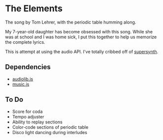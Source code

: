 # The Elements

The song by Tom Lehrer, with the periodic table humming along.  

My 7-year-old daughter has become obsessed with this song.  While she was at
school and I was home sick, I put this together to help us memorize the
complete lyrics.

This is attempt at using the audio API.  I've totally cribbed off of
[supersynth](https://github.com/davidgovea/supersynth).

## Dependencies

- [audiolib.js](https://github.com/jussi-kalliokoski/audiolib.js/)
- [music.js](https://github.com/GregJ/music.js)

## To Do

- Score for coda
- Tempo adjuster
- Ability to replay sections
- Color-code sections of periodic table
- Disco light dancing during interludes

